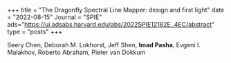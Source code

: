 +++
title = "The Dragonfly Spectral Line Mapper: design and first light"
date = "2022-08-15"
Journal = "SPIE" 
ads="https://ui.adsabs.harvard.edu/abs/2022SPIE12182E..4EC/abstract"
type = "posts"
+++

Seery Chen, Deborah M. Lokhorst, Jeff Shen, **Imad Pasha**, Evgeni I. Malakhov, Roberto Abraham, Pieter van Dokkum
<!--more-->
